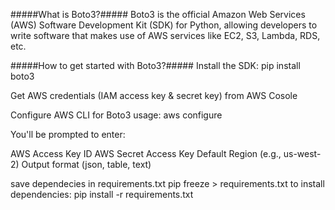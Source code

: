 #####What is Boto3?#####
Boto3 is the official Amazon Web Services (AWS) Software Development Kit (SDK) for Python, allowing developers to write software that makes use of AWS services like EC2, S3, Lambda, RDS, etc.


#####How to get started with Boto3?#####
Install the SDK:
pip install boto3


Get AWS credentials (IAM access key & secret key) from AWS Cosole



Configure AWS CLI for Boto3 usage:
aws configure


You'll be prompted to enter:


AWS Access Key ID
AWS Secret Access Key
Default Region (e.g., us-west-2)
Output format (json, table, text)



save dependecies in requirements.txt pip freeze > requirements.txt
to install dependencies: pip install -r requirements.txt
